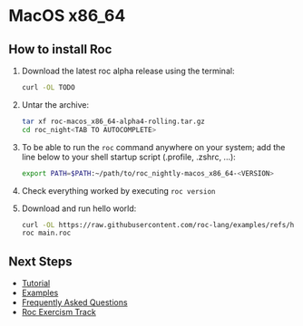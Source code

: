 # MacOS x86_64

## How to install Roc

1. Download the latest roc alpha release using the terminal:

    ```sh
    curl -OL TODO
    ```

1. Untar the archive:

    ```sh
    tar xf roc-macos_x86_64-alpha4-rolling.tar.gz
    cd roc_night<TAB TO AUTOCOMPLETE>
    ```

1. To be able to run the `roc` command anywhere on your system; add the line below to your shell startup script (.profile, .zshrc, ...):

    ```sh
    export PATH=$PATH:~/path/to/roc_nightly-macos_x86_64-<VERSION>
    ```

1. Check everything worked by executing `roc version`

1. Download and run hello world:

    ```sh
    curl -OL https://raw.githubusercontent.com/roc-lang/examples/refs/heads/main/examples/HelloWorld/main.roc
    roc main.roc
    ```

## Next Steps

<!-- TODO - [editor setup](https://www.roc-lang.org/install#editor-extensions)  -->
- [Tutorial](https://www.roc-lang.org/tutorial)
- [Examples](https://www.roc-lang.org/examples)
- [Frequently Asked Questions](https://www.roc-lang.org/faq)
- [Roc Exercism Track](https://exercism.org/tracks/roc)
